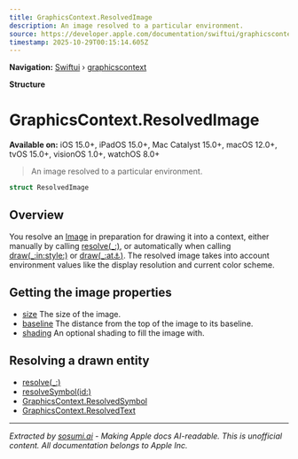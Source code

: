 ```yaml
---
title: GraphicsContext.ResolvedImage
description: An image resolved to a particular environment.
source: https://developer.apple.com/documentation/swiftui/graphicscontext/resolvedimage
timestamp: 2025-10-29T00:15:14.605Z
---
```


**Navigation:** [Swiftui](/documentation/swiftui) › [graphicscontext](/documentation/swiftui/graphicscontext)

**Structure**

# GraphicsContext.ResolvedImage

**Available on:** iOS 15.0+, iPadOS 15.0+, Mac Catalyst 15.0+, macOS 12.0+, tvOS 15.0+, visionOS 1.0+, watchOS 8.0+

> An image resolved to a particular environment.

```swift
struct ResolvedImage
```

## Overview

You resolve an [Image](/documentation/swiftui/image) in preparation for drawing it into a context, either manually by calling [resolve(_:)](/documentation/swiftui/graphicscontext/resolve(_:)-898z6), or automatically when calling [draw(_:in:style:)](/documentation/swiftui/graphicscontext/draw(_:in:style:)-blhz) or [draw(_:at:anchor:)](/documentation/swiftui/graphicscontext/draw(_:at:anchor:)-1z5wt). The resolved image takes into account environment values like the display resolution and current color scheme.

## Getting the image properties

- [size](/documentation/swiftui/graphicscontext/resolvedimage/size) The size of the image.
- [baseline](/documentation/swiftui/graphicscontext/resolvedimage/baseline) The distance from the top of the image to its baseline.
- [shading](/documentation/swiftui/graphicscontext/resolvedimage/shading) An optional shading to fill the image with.

## Resolving a drawn entity

- [resolve(_:)](/documentation/swiftui/graphicscontext/resolve(_:))
- [resolveSymbol(id:)](/documentation/swiftui/graphicscontext/resolvesymbol(id:))
- [GraphicsContext.ResolvedSymbol](/documentation/swiftui/graphicscontext/resolvedsymbol)
- [GraphicsContext.ResolvedText](/documentation/swiftui/graphicscontext/resolvedtext)

---

*Extracted by [sosumi.ai](https://sosumi.ai) - Making Apple docs AI-readable.*
*This is unofficial content. All documentation belongs to Apple Inc.*
